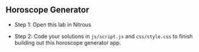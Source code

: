 ## Horoscope Generator

+ Step 1: Open this lab in Nitrous

+ Step 2: Code your solutions in `js/script.js` and `css/style.css` to finish building out this horoscope generator app. 